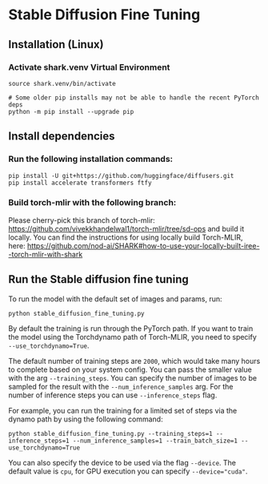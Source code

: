 # Stable Diffusion Fine Tuning

## Installation (Linux)

### Activate shark.venv Virtual Environment

```shell
source shark.venv/bin/activate

# Some older pip installs may not be able to handle the recent PyTorch deps
python -m pip install --upgrade pip
```

## Install dependencies

### Run the following installation commands:
```
pip install -U git+https://github.com/huggingface/diffusers.git
pip install accelerate transformers ftfy
```

### Build torch-mlir with the following branch:

Please cherry-pick this branch of torch-mlir: https://github.com/vivekkhandelwal1/torch-mlir/tree/sd-ops
and build it locally. You can find the instructions for using locally build Torch-MLIR,
here: https://github.com/nod-ai/SHARK#how-to-use-your-locally-built-iree--torch-mlir-with-shark

## Run the Stable diffusion fine tuning

To run the model with the default set of images and params, run:
```shell
python stable_diffusion_fine_tuning.py
```
By default the training is run through the PyTorch path. If you want to train the model using the Torchdynamo path of Torch-MLIR, you need to specify `--use_torchdynamo=True`.

The default number of training steps are `2000`, which would take many hours to complete based on your system config. You can pass the smaller value with the arg `--training_steps`. You can specify the number of images to be sampled for the result with the `--num_inference_samples` arg. For the number of inference steps you can use `--inference_steps` flag.

For example, you can run the training for a limited set of steps via the dynamo path by using the following command:
```
python stable_diffusion_fine_tuning.py --training_steps=1 --inference_steps=1 --num_inference_samples=1 --train_batch_size=1 --use_torchdynamo=True
```

You can also specify the device to be used via the flag `--device`. The default value is `cpu`, for GPU execution you can specify `--device="cuda"`.

